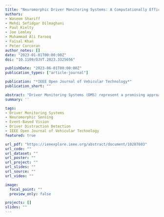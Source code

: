 ```yaml
---
title: "Neuromorphic Driver Monitoring Systems: A Computationally Efficient Proof-of-Concept for Driver Distraction Detection"
authors:
- Waseem Shariff
- Mehdi Sefidgar Dilmaghani
- Paul Kielty
- Joe Lemley
- Muhammad Ali Farooq
- Faisal Khan
- Peter Corcoran
author_notes: []
date: "2023-01-01T00:00:00Z"
doi: "10.1109/OJVT.2023.3325656"

publishDate: "2023-06-01T00:00:00Z"
publication_types: ["article-journal"]

publication: "*IEEE Open Journal of Vehicular Technology*"
publication_short: ""

abstract: "Driver Monitoring Systems (DMS) represent a promising approach for enhancing driver safety within vehicular technologies. This research explores the integration of neuromorphic event camera technology into DMS, offering faster and more localized detection of changes due to motion or lighting in an imaged scene. When applied to the observation of a human subject, an event camera provides a new level of sensing capabilities over conventional imaging systems. The study focuses on the application of DMS by incorporating event cameras, augmented by submanifold sparse neural network models (SSNN) to reduce computational complexity. To validate the effectiveness of the proposed machine learning pipeline built on event data, we have opted for driver distraction as a critical use case. The SSNN model is trained on synthetic event data generated from the publicly available Drive&Act and Driver Monitoring Dataset (DMD) using a video-to-event conversion algorithm (V2E). The proposed approach yields comparable performance with state-of-the-art methods, achieving an accuracy of 86.25% on the Drive&Act dataset and 80% on the comprehensive DMD while significantly reducing computational complexity. In addition, to demonstrate the generalization of our results, the network is also evaluated using a locally acquired event dataset gathered from a commercially available neuromorphic event sensor."
summary: ''

tags:
- Driver Monitoring Systems
- Neuromorphic Sensing
- Event-Based Vision
- Driver Distraction Detection
- IEEE Open Journal of Vehicular Technology
featured: true

url_pdf: "https://ieeexplore.ieee.org/abstract/document/10287603"
url_code: ""
url_dataset: ""
url_poster: ""
url_project: ""
url_slides: ""
url_source: ""
url_video: ""

image:
  focal_point: ""
  preview_only: false

projects: []
slides: ""
---
```



